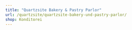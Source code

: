 ```yaml
---
title: "Quartzsite Bakery & Pastry Parlor"
url: /quartzsite/quartzsite-bakery-und-pastry-parlor/
shop: Konditorei
---
```

